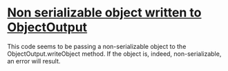 # [Non serializable object written to ObjectOutput](https://spotbugs.readthedocs.io/en/latest/bugDescriptions.html#DMI_NONSERIALIZABLE_OBJECT_WRITTEN)

This code seems to be passing a non-serializable object to the ObjectOutput.writeObject method.
If the object is, indeed, non-serializable, an error will result.